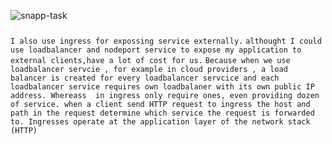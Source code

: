 ![snapp-task](https://user-images.githubusercontent.com/70238195/162207153-8c56c5bb-9aa2-46fe-8e99-1b687b4cad3b.jpg)

###
`I also use ingress for expossing service externally.`
`althought I could use loadbalancer and nodeport service to expose my application to external clients,have a lot of cost for us.`
`Because when we use loadbalancer servcie , for example in cloud providers , a load balancer is created for every loadbalancer servcice and each loadbalancer service requires own loadbalaner with its own public IP address. Whereass  in ingress only require ones, even providing dozen of service. when a client send HTTP request to ingress the host and path in the request determine which service the request is forwarded to.
Ingresses operate at the application layer of the network stack (HTTP)`
